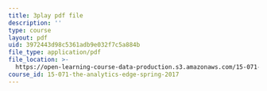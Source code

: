 ```yaml
---
title: 3play pdf file
description: ''
type: course
layout: pdf
uid: 3972443d98c5361adb9e032f7c5a884b
file_type: application/pdf
file_location: >-
  https://open-learning-course-data-production.s3.amazonaws.com/15-071-the-analytics-edge-spring-2017/3972443d98c5361adb9e032f7c5a884b_ykiTs5MipJU.pdf
course_id: 15-071-the-analytics-edge-spring-2017
---
```

